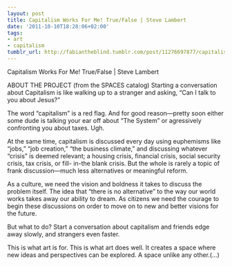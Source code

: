 ```yaml
---
layout: post
title: Capitalism Works For Me! True/False | Steve Lambert
date: '2011-10-10T18:28:06+02:00'
tags:
- art
- capitalism
tumblr_url: http://fabiantheblind.tumblr.com/post/11276697877/capitalism-works-for-me-true-false-steve-lambert
---
```

Capitalism Works For Me! True/False | Steve Lambert

ABOUT THE PROJECT
(from the SPACES catalog)
Starting a conversation about Capitalism is like walking up to a stranger and asking, “Can I talk to you about Jesus?”

The word “capitalism” is a red flag. And for good reason—pretty soon either some dude is talking your ear off about “The System” or agressively confronting you about taxes. Ugh.

At the same time, capitalism is discussed every day using euphemisms like “jobs,” “job creation,” “the business climate,” and discussing whatever “crisis” is deemed relevant; a housing crisis, financial crisis, social security crisis, tax crisis, or fill- in-the blank crisis. But the whole is rarely a topic of frank discussion—much less alternatives or meaningful reform.

As a culture, we need the vision and boldness it takes to discuss the problem itself. The idea that “there is no alternative” to the way our world works takes away our ability to dream. As citizens we need the courage to begin these discussions on order to move on to new and better visions for the future.

But what to do? Start a conversation about capitalism and friends edge away slowly, and strangers even faster.

This is what art is for. This is what art does well. It creates a space where new ideas and perspectives can be explored. A space unlike any other.(…)
